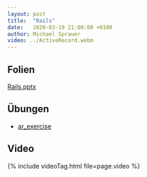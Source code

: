 ```yaml
---
layout: post
title:  "Rails"
date:   2020-03-19 21:00:00 +0100
author: Michael Sprauer
video: ../ActiveRecord.webm
---
```


## Folien
   [Rails.pptx](Rails.pptx)

## Übungen
   * [ar_exercise](https://github.com/DHBW-KA/rails_03_ar-exercise)
   
## Video
{% include videoTag.html file=page.video %}
 